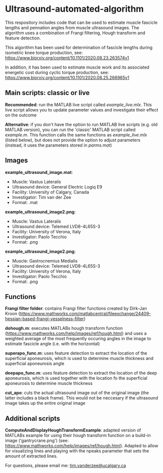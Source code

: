 # Ultrasound-automated-algorithm

This respository includes code that can be used to estimate muscle fascicle lengths and pennation angles from muscle ultrasound images. The algorithm uses a combination of Frangi filtering, Hough transform and feature detection. 

This algorithm has been used for determination of fascicle lengths during isometric knee torque production, see: https://www.biorxiv.org/content/10.1101/2020.08.23.263574v1

In addition, it has been used to estimate muscle work and its associated energetic cost during cyclic torque production, see: https://www.biorxiv.org/content/10.1101/2020.08.25.266965v1

## Main scripts: classic or live

**Recommended**: run the MATLAB live script called *example_live.mlx*. This live script allows you to update parameter values and investigate their effect on the outcome

**Alternative**: if you don't have the option to run MATLAB live scripts (e.g. old MATLAB version), you can run the 'classic' MATLAB script called *example.m*. This function calls the same functions as *example_live.mlx* (listed below), but does not provide the option to adjust parameters (instead, it uses the parameters stored in *parms.mat*)
## Images

**example_ultrasound_image.mat**: 
* Muscle: Vastus Lateralis
* Ultrasound device: General Electric Logiq E9
* Facility: University of Calgary, Canada
* Investigator: Tim van der Zee
* Format: .mat

**example_ultrasound_image2.png**: 
* Muscle: Vastus Lateralis
* Ultrasound device: Telemed LVD8-4L65S-3
* Facility: University of Verona, Italy
* Investigator: Paolo Tecchio
* Format: .png

**example_ultrasound_image2.png**: 
* Muscle: Gastrocnemius Medialis
* Ultrasound device: Telemed LVD8-4L65S-3
* Facility: University of Verona, Italy
* Investigator: Paolo Tecchio
* Format: .png

## Functions
**Frangi filter folder**: contains Frangi filter functions created by Dirk-Jan Kroon (https://www.mathworks.com/matlabcentral/fileexchange/24409-hessian-based-frangi-vesselness-filter)

**dohough.m**: executes MATLABs hough transform function (https://www.mathworks.com/help/images/ref/hough.html) and uses a weighted average of the most frequently occuring angles in the image to estimate fascicle angle (i.e. with the horizontal)

**superapo_func.m**: uses feature detection to extract the location of the superficial aponeurosis, which is used to determine muscle thickness and superficial aponeurosis angle

**deepapo_func.m**: uses feature detection to extract the location of the deep aponeurosis, which is used together with the location fo the superficial aponeurosis to determine muscle thickness 

**cut_apo**: cuts the actual ultrasound image out of the original image (the latter includes a black frame). This would not be neccesary if the ultrasound image takes up the entire original image

## Additional scripts
**ComputeAndDisplayHoughTransformExample**: adapted version of MATLABs example for using their hough transform function on a build-in image ('gantrycrane.png') (see: https://www.mathworks.com/help/images/ref/hough.html). Adapted to allow for visualizing lines and playing with the npeaks parameter that sets the amount of extracted lines. 

For questions, please email me: tim.vanderzee@ucalgary.ca
